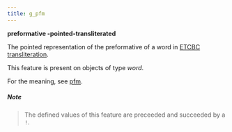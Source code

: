 ```yaml
---
title: g_pfm
---
```


**preformative -pointed-transliterated**


The pointed representation of the preformative of a word in
[ETCBC transliteration](https://shebanq.ancient-data.org/shebanq/static/docs/ETCBC4-transcription.pdf).

This feature is present on objects of type *word*.

For the meaning, see [pfm](pfm).

##### Note
> The defined values of this feature are preceeded and succeeded by a `!`.


